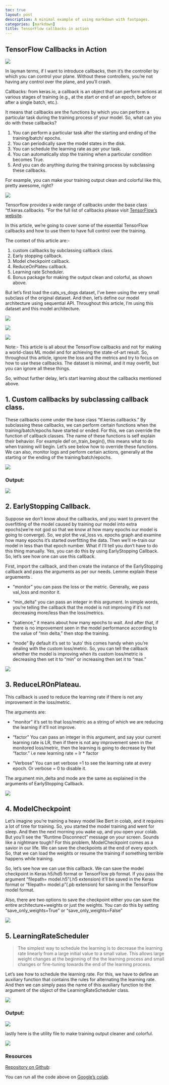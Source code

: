```yaml
---
toc: true
layout: post
description: A minimal example of using markdown with fastpages.
categories: [markdown]
title: TensorFlow callbacks in action
---
```

## TensorFlow Callbacks in Action

![](https://cdn-images-1.medium.com/max/4522/1*c5mBC2KTs0oQ_SRGnbtuLA.jpeg)

In layman terms, if I want to introduce callbacks, then it’s the controller by which you can control your plane. Without these controllers, you’re not having any control over the plane, and you’ll crash.

Callbacks: from keras.io, a callback is an object that can perform actions at various stages of training (e.g., at the start or end of an epoch, before or after a single batch, etc.).

It means that callbacks are the functions by which you can perform a particular task during the training
process of your model. 
So, what can you do with these callbacks?
1. You can perform a particular task after the starting and ending of the training/batch/ epochs.
2. You can periodically save the model states in the disk.
3. You can schedule the learning rate as per your task.
4. You can automatically stop the training when a particular condition becomes True.
5. And you can do anything during the training process by subclassing these callbacks.

For example, you can make your training output clean and colorful like this, pretty awesome, right?

![](https://cdn-images-1.medium.com/max/2974/1*RnOcxRCIhX7gtX7nv9RdGQ.png)

Tensorflow provides a wide range of callbacks under the base class “tf.keras.callbacks. “For the full list of callbacks please visit [TensorFlow’s website](https://www.tensorflow.org/api_docs/python/tf/keras/callbacks/Callback).

In this article, we’re going to cover some of the essential TensorFlow callbacks and how to use them to have full control over the training.

The context of this article are:-
1. custom callbacks by subclassing callback class.
2. Early stopping callback.
3. Model checkpoint callback.
4. ReduceOnPlateu callback.
5. Learning rate Scheduler.
6. Bonus package for making the output clean and colorful, as shown above.

But let’s first load the cats_vs_dogs dataset, I’ve been using the very small subclass of the original dataset. And then, let’s define our model architecture using sequential API. Throughout this article, I’m using this dataset and this model architecture.

![](https://cdn-images-1.medium.com/max/2852/1*kSuHL1TUQ8R_m8W8HNSXuw.png)

![](https://cdn-images-1.medium.com/max/3976/1*pRCO7A6g-xN_Y_F08M_qyw.png)

![](https://cdn-images-1.medium.com/max/2792/1*aLfWln5XjPiqy33oW6WuyQ.png)

Note:- This article is all about the TensorFlow callbacks and not for making a world-class ML model and for achieving the state-of-art result. So, throughout this article, ignore the loss and the metrics and try to focus on how to use these callbacks. The dataset is minimal, and it may overfit, but you can ignore all these things.

So, without further delay, let’s start learning about the callbacks mentioned above.

## 1. Custom callbacks by subclassing callback class.

These callbacks come under the base class “tf.keras.callbacks.”
By subclassing these callbacks, we can perform certain functions when the training/batch/epochs have started or ended.
For this, we can override the function of callback classes.
The name of these functions is self explain their behavior.
For example def on_train_begin(), this means what to do when
training will begin.
Let’s see below how to override these functions. We can
also, monitor logs and perform certain actions, generally at 
the starting or the ending of the training/batch/epochs.

![](https://cdn-images-1.medium.com/max/3636/1*RGOhsL79FZa8wj0lKlyqgg.png)

### Output:

![](https://cdn-images-1.medium.com/max/4096/1*w03z-RdHpES2_24NqZj17Q.png)

## 2. EarlyStopping Callback.

Suppose we don’t know about the callbacks, and you want to prevent the overfitting of the model caused by training our model into extra epochs(we’re not god so that we know at how many epochs our model is going to converge). So, we plot the val_loss vs. epochs graph and examine
how many epochs it’s started overfitting the data. Then we’ll re-train our model in less than that epoch number.
What if I’ll tell you don’t have to do this thing manually.
Yes, you can do this by using EarlyStopping Callback.
So, let’s see how one can use this callback.

First, import the callback, and then create the instance of the
EarlyStopping callback and pass the arguments as per our needs.
Lemme explain these arguements .

* “monitor” you can pass the loss or the metric.
Generally, we pass val_loss and monitor it.

* “min_delta” you can pass an integer in this argument.
In simple words, you’re telling the callback that the model
is not improving if it’s not decreasing more/less than the loss/metrics.

* “patience,” it means about how many epochs to wait.
And after that, if there is no improvement seen in the
model performance according to the value of “min delta,” then stop the training.

* “mode”
By default it’s set to ‘auto’ this comes handy when
you’re dealing with the custom loss/metric. So, you can 
tell the callback whether the model is improving when
its custom loss/metric is decreasing then set it to “min” 
or increasing then set it to “max.”

![](https://cdn-images-1.medium.com/max/2556/1*AZnvwzjQZ9mwmQqRVqalRA.png)

## 3. ReduceLROnPlateau.

This callback is used to reduce the learning rate if there is 
not any improvement in the loss/metric.

The arguments are:

* “monitor” it’s set to that loss/metric as a string
 of which we are reducing the learning if it’ll not improve.

* “factor” You can pass an integer in this argument,
and say your current learning rate is LR, then if
there is not any improvement seen in the monitored loss/metric,
then the learning is going to decrease by that “factor.”
i.e new learning rate = lr * factor

* “Verbose”
You can set verbose =1 to see the learning rate at every epoch.
Or verbose = 0 to disable it.

The argument min_delta and mode are the same as explained in the arguments of EarlyStopping Callback.

![](https://cdn-images-1.medium.com/max/2724/1*MnHPbv6vcM7s5y9_0KNgPA.png)

## 4. ModelCheckpoint

Let’s imagine you’re training a heavy model like Bert in colab,
and it requires a lot of time for training. So, you started the model training and went for sleep. And then the next morning
you wake up, and you open your colab.
But you’ll see the “Runtime Disconnect” message on your screen.
Sounds like a nightmare tough?
For this problem, ModelCheckpoint comes as a savior in our life. We can save the checkpoints at the end of every epoch.
So, that we can load the weights or resume the training if 
something terrible happens while training.

So, let’s see how we can use this callback. We can save
the model checkpoint in Keras h5/hd5 format or TensorFlow pb
format. If you pass the argument “filepath= model.h5”(.h5 extension)
it’ll be saved in the Keras format or “filepath= model.p”(.pb extension)
for saving in the TensorFlow model format.

Also, there are two options to save the checkpoint either you can save the entire architecture+weights or just the weights. You can do this by setting “save_only_weights=True” or “save_only_weights=False”

![](https://cdn-images-1.medium.com/max/2928/1*vONkDZiWccWGODEcldupQQ.png)

## 5. LearningRateScheduler
>  The simplest way to schedule the learning is to decrease the learning rate 
linearly from a large initial value to a small value. 
This allows large weight changes at the beginning of the 
the learning process and small changes or fine-tuning towards
the end of the learning process.

Let’s see how to schedule the learning rate. For this, we have to
define an auxiliary function that contains the rules for
alternating the learning rate. 
And then we can simply pass the name of this auxiliary function
to the argument of the object of the LearningRateScheduler class.

![](https://cdn-images-1.medium.com/max/3736/1*SSwVhCH4nNh9YMVT2wpfFw.png)

### Output:

![](https://cdn-images-1.medium.com/max/4096/1*x9kGtMuAvqXEpbn00uNf_g.png)

lastly here is the utility file to make training output cleaner and colorful.

![](https://cdn-images-1.medium.com/max/2974/1*RnOcxRCIhX7gtX7nv9RdGQ.png)

### Resources

[Repository on Github](https://github.com/abhinavsp0730/callback_blog):

You can run all the code above on [Google’s colab](https://colab.research.google.com/drive/1HRAt-ViaZW2BpwjY51rn64W3VBrTp-FI?usp=sharing).
